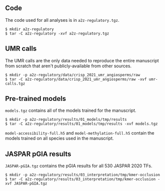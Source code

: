 ## Code

The code used for all analyses is in `a2z-regulatory.tgz`.

```
$ mkdir a2z-regulatory
$ tar -C a2z-regulatory -xvf a2z-regulatory.tgz
```

## UMR calls

The UMR calls are the only data needed to reproduce the entire manuscript from
scratch that aren't publicly-available from other sources.

```
$ mkdir -p a2z-regulatory/data/crisp_2021_umr_angiosperms/raw
$ tar -C a2z-regulatory/data/crisp_2021_umr_angiosperms/raw -xvf umr-calls.tgz
```

## Pre-trained models

`models.tgz` contains all of the models trained for the manuscript.

```
$ mkdir -p a2z-regulatory/results/01_models/tmp/results
$ tar -C a2z-regulatory/results/01_models/tmp/results -xvf models.tgz
```

`model-accessibility-full.h5` and `model-methylation-full.h5` contain the
models trained on all species used in the manuscript.

## JASPAR pGIA results

`JASPAR-pGIA.tgz` contains the pGIA results for all 530 JASPAR 2020 TFs.

```
$ mkdir -p a2z-regulatory/results/03_interpretation/tmp/kmer-occlusion
$ tar -C a2z-regulatory/results/03_interpretation/tmp/kmer-occlusion -xvf JASPAR-pGIA.tgz
```

